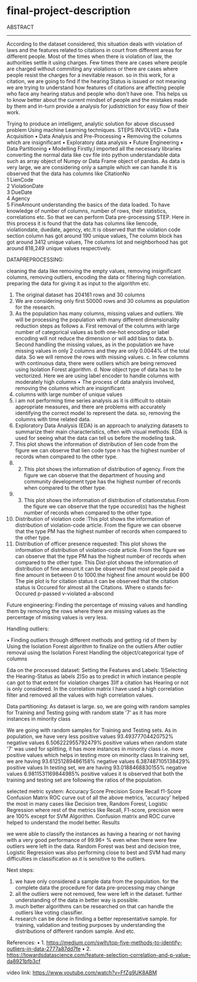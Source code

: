 # final-project-description
ABSTRACT
______________________________________
According to the dataset considered, this situation deals with violation of laws and the features related to citations in court from different areas for different people. Most of the times when there is violation of law, the authorities settle it using charges. Few times there are cases where people are charged without commiting any violations or there are cases where people resist the charges for a inevitable reason. so in this work, for a citation, we are going to find if the hearing Status is issued or not meaning we are trying to understand how features of citations are affecting people who face any hearing status and people who don't have one. This helps us to know better about the current mindset of people and the mistakes made by them and in-turn provide a analysis for judistriction for easy flow of their work.

Trying to produce an intelligent, analytic solution for above discussed problem Using machine Learning techniques.
STEPS INVOLVED:
•	Data Acquisition
•	Data Analysis and Pre-Processing
•	Removing the columns which are insignificant
•	Exploratory data analysis
•	Future Engineering
•	Data Partitioning 
•	Modelling
Firstly,I imported all the necessary libraries 
converting the normal data like csv file into python understandable data such as array object of Numpy or Data Frame object of pandas. 
As data is very large, we are considering only a sample which we can handle
It is observed that the data has columns like 
     CitationNo                  
 1   LienCode                    
 2   ViolationDate               
 3   DueDate                     
 4   Agency                       
 5   FineAmount
understanding the basics of the data loaded. To have knowledge of number of columns, number of rows, their statistics, correlations etc. So that we can perform Data pre-processing STEP.
Here in this process it is found that the data has columns like liencode, violationdate, duedate, agency, etc.It is observed that the violation code section column has got around 190 unique values, The column block has got around 3412 unique values, The columns lot and neighborhood has got around 818,249 unique values respectively.

 DATAPREPROCESSING:

cleaning the data like removing the empty values, removing insignificant columns, removing outliers, encoding the data or filtering high correlation. preparing the data for giving it as input to the algorithm etc.   

1.	The original dataset has 204161 rows and 30 columns
2.	We are considering only first 50000 rows and 30 columns as population for the research.
3.	As the population has many columns, missing values and outliers. We will  be processing the population with many different dimensionality reduction steps as follows
a.	First removal of the columns with large number of categorical values as both one-hot encoding or label encoding will not reduce the dimension or will add bias to data.
b.	Second handling the missing values, as in the population we have missing values in only 2 columns and they are only 0.0044%  of the total data. So we will remove the rows with missing values.
c.	In few columns with continuous data, there were outliers which are being removed using Isolation Forest algorithm.
d.	Now object type of data has to be vectorized. Here we are using label encoder to handle columns with moderately high columns 
•	The process of data analysis involved, removing the columns which are insignificant
1.	columns with large number of unique values
2.	i am not performing time series analysis.as it is difficult to obtain appropriate measures, and there are problems with accurately identifying the correct model to represent the data. so, removing the columns with time related data.
3.	Exploratory Data Analysis (EDA) is an approach to analyzing datasets to summarize their main characteristics, often with visual methods. EDA is used for seeing what the data can tell us before the modeling task.
4.	This plot shows the information of distribution of lien code from the figure we can observe that lien code type n has the highest number of records when compared to the other type.
5.	2) This plot shows the information of distribution of agency. From the figure we can observe that the department of housing and community development type has the highest number of records when compared to the other type.
6.	3) This plot shows the information of distribution of citationstatus.From the figure we can observe that the type occured(o) has the highest number of records when compared to the other type.
7.	Distribution of violation code :This plot shows the information of distribution of violation-code article. From the figure we can observe that the type PM has the highest number of records when compared to the other type.
8.	Distribution of officer presence requested: This plot shows the information of distribution of violation-code article. From the figure we can observe that the type PM has the highest number of records when compared to the other type.
This Dist-plot shows the information of distribution of fine amount.it can be observed that most people paid a fine amount in between 0 to 1000.the highest fine amount would be 800
The pie plot is for citation status it can be observed that the citation status is  Occured for almost all the Citations. Where o stands for-Occured p-passed v-violated a-abscond

Future engineering:
Finding the percentage of missing values and handling them by removing the rows where there are missing values as the percentage of missing values is very less.


Handling outliers:

•	Finding outliers through different methods and getting rid of them by Using the Isolation Forest algorithm to finalize on the outliers
After outlier removal using the Isolation Forest
Handling the object/categorical type of columns

Eda on the processed dataset:
Setting the Features and Labels:
1)Selecting the Hearing-Status as labels 
2)So as to predict in which instance people can got to that extent for violation charges
3)If a citation has Hearing or not is only considered.
In the correlation matrix I have used a high correlation filter and removed all the values with high correlation values.

Data partitioning: 
As dataset is large. so, we are going with random samples for Training and Testing going with random state '7' as it has more instances in minority class

We are going with random samples for Training and Testing sets.
As in population, we have very less positive values
93.49377704420752% negative values
6.506222955792479% positive values
when random state '7' was used for splitting, it has more instances in minority class i.e. more positive values which helps in testing more on minority class
In training set, we are having
93.61251289486158% negative values
6.387487105138429% positive values
In testing set, we are having
93.0188468830155% negative values
6.9811531169844985% positive values
it is observed that both the training and testing set are following the ratios of the population.

selected metric system:
Accuracy Score
Precision Score
Recall
f1-Score
Confusion Matrix
ROC curve
out of all the above metrics, 'accuracy' helped the most in many cases like Decision tree, Random Forest, Logistic Regression where rest of the metrics like Recall, F1-score, precision were are 100% except for SVM Algorithm. Confusion matrix and ROC curve helped to understand the model better.
Results

we were able to classify the instances as having a hearing or not having with a very good performance of 99.96+ % even when there were few outliers were left in the data. Random Forest was best and decision tree, Logistic Regression was also performing close to best and SVM had many difficulties in classification as it is sensitive to the outliers.

Next steps:
1.	we have only considered a sample data from the population. for the complete data the procedure for data pre-processing may change
2.	all the outliers were not removed, few were left in the dataset. further understanding of the data in better way is possible.
3.	much better algorithms can be researched on that can handle the outliers like voting classifier.
4.	research can be done in finding a better representative sample. for training, validation and testing purposes by understanding the distributions of different random sample. And etc.


References:
•	1. https://medium.com/swlh/top-five-methods-to-identify-outliers-in-data-2777a87dd7fe
•	2. https://towardsdatascience.com/feature-selection-correlation-and-p-value-da8921bfb3cf

video link:
https://www.youtube.com/watch?v=FfZg9UK8ABM







